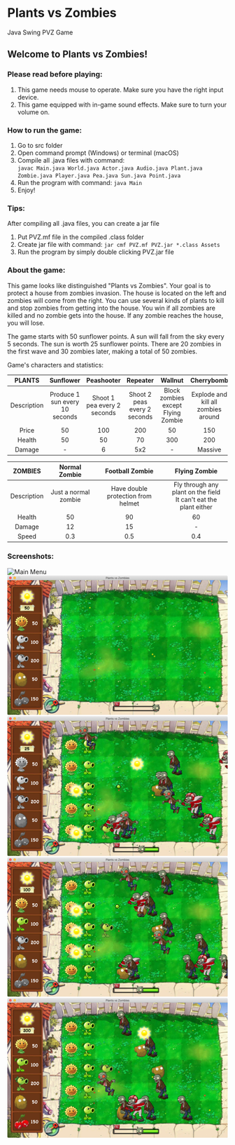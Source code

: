 # Plants vs Zombies
Java Swing PVZ Game

## Welcome to Plants vs Zombies!

### Please read before playing:
1. This game needs mouse to operate. Make sure you have the right input device.
2. This game equipped with in-game sound effects. Make sure to turn your volume on.

### How to run the game:
1. Go to src folder
2. Open command prompt (Windows) or terminal (macOS)
3. Compile all .java files with command: <br>
   `javac Main.java World.java Actor.java Audio.java Plant.java Zombie.java Player.java Pea.java Sun.java Point.java`
4. Run the program with command: `java Main`
5. Enjoy!

### Tips:
After compiling all .java files, you can create a jar file
1. Put PVZ.mf file in the compiled .class folder
2. Create jar file with command:
   `jar cmf PVZ.mf PVZ.jar *.class Assets`
3. Run the program by simply double clicking PVZ.jar file


### About the game:
This game looks like distinguished "Plants vs Zombies". Your goal is to protect a house from zombies
invasion. The house is located on the left and zombies will come from the right. You can
use several kinds of plants to kill and stop zombies from getting into the house. You win if all zombies
are killed and no zombie gets into the house. If any zombie reaches the house, you will lose.

The game starts with 50 sunflower points. A sun will fall from the sky every 5 seconds. The sun is worth 25 sunflower points.
There are 20 zombies in the first wave and 30 zombies later, making a total of 50 zombies.

Game's characters and statistics:

| **PLANTS** | Sunflower | Peashooter | Repeater | Wallnut | Cherrybomb |
| :----------: | :----------: | :----------: | :----------: | :----------: | :----------: |
| Description | Produce 1 sun every 10 seconds | Shoot 1 pea every 2 seconds | Shoot 2 peas every 2 seconds | Block zombies except Flying Zombie | Explode and kill all zombies around |
| Price | 50 | 100 | 200 | 50 | 150 |
| Health | 50 | 50 | 70 | 300 | 200 |
| Damage | - | 6 | 5x2 | - | Massive |

| **ZOMBIES** | Normal Zombie | Football Zombie | Flying Zombie |
| :----------: | :----------: | :----------: | :----------: |
| Description | Just a normal zombie | Have double protection from helmet | Fly through any plant on the field <br> It can't eat the plant either |
| Health | 50 | 90 | 60 |
| Damage | 12 | 15 | - |
| Speed | 0.3 | 0.5 | 0.4 |

### Screenshots:

![Main Menu](Screenshots/MainMenu.png "Philadelphia's Magic Gardens")
![Game](Screenshots/Game.png "Philadelphia's Magic Gardens")
![Gameplay 1](Screenshots/Gameplay1.png "Philadelphia's Magic Gardens")
![Gameplay 2](Screenshots/Gameplay2.png "Philadelphia's Magic Gardens")
![Gameplay 3](Screenshots/Gameplay3.png "Philadelphia's Magic Gardens")